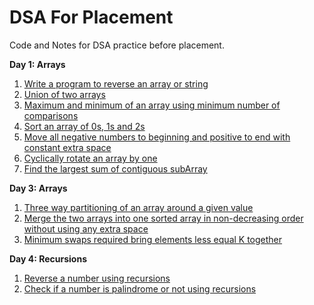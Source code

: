 # DSA For Placement
Code and Notes for DSA practice before placement.

**Day 1: Arrays**

1. [Write a program to reverse an array or string](arraysAndStrings/reverseString.cpp) 
2. [Union of two arrays](arraysAndStrings/arrayUnion.cpp)
3. [Maximum and minimum of an array using minimum number of comparisons](arraysAndStrings/arrayMaxMin.cpp)
4. [Sort an array of 0s, 1s and 2s](arraysAndStrings/sort_012.cpp)
5. [Move all negative numbers to beginning and positive to end with constant extra space](arraysAndStrings/negative_before_positive.cpp)
6. [Cyclically rotate an array by one](arraysAndStrings/rotateArray.cpp)
7. [Find the largest sum of contiguous subArray](arraysAndStrings/maxSumSubarray.cpp)

**Day 3: Arrays**

1. [Three way partitioning of an array around a given value](arraysAndStrings/3WayPartition.cpp) 
2. [Merge the two arrays into one sorted array in non-decreasing order without using any extra space](arraysAndStrings/Merge2Sorted.cpp)
3. [Minimum swaps required bring elements less equal K together](arraysAndStrings/minSwaps.cpp)

**Day 4: Recursions**

1. [Reverse a number using recursions](recursions/reverseNumber.cpp)
2. [Check if a number is palindrome or not using recursions](recursions/palindromeNumber.cpp) 
